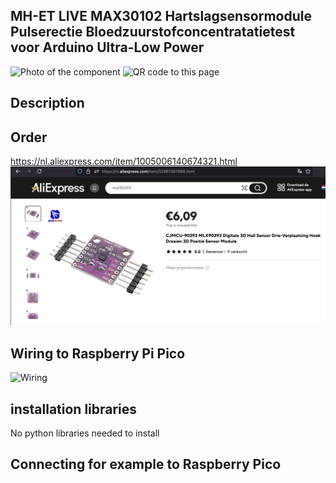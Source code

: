 ## MH-ET LIVE MAX30102 Hartslagsensormodule Pulserectie Bloedzuurstofconcentratatietest voor Arduino Ultra-Low Power

<img src="MLX90393_Photo.jpeg" alt="Photo of the component">
<img src="MLX90393_QR_code.jpeg" alt="QR code to this page" width="80" height="80">

## Description

## Order
<a href="https://nl.aliexpress.com/item/1005006140674321.html">https://nl.aliexpress.com/item/1005006140674321.html</a>
<img src="MLX90393_Order.jpg" alt="Photo of the Order">

## Wiring to Raspberry Pi Pico

<img src="MLX90393_Wiring.jpg" alt="Wiring" >


## installation libraries

No python libraries needed to install

## Connecting for example to Raspberry Pico



